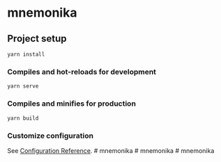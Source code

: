 # mnemonika

## Project setup
```
yarn install
```

### Compiles and hot-reloads for development
```
yarn serve
```

### Compiles and minifies for production
```
yarn build
```

### Customize configuration
See [Configuration Reference](https://cli.vuejs.org/config/).
#   m n e m o n i k a  
 #   m n e m o n i k a  
 #   m n e m o n i k a  
 